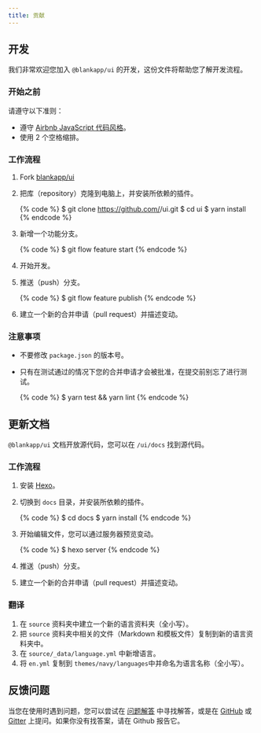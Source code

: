 ```yaml
---
title: 贡献
---
```


## 开发

我们非常欢迎您加入 `@blankapp/ui` 的开发，这份文件将帮助您了解开发流程。

### 开始之前

请遵守以下准则：

- 遵守 [Airbnb JavaScript 代码风格](https://github.com/airbnb/javascript)。
- 使用 2 个空格缩排。

### 工作流程

1. Fork [blankapp/ui](https://github.com/blankapp/ui)
2. 把库（repository）克隆到电脑上，并安装所依赖的插件。

    {% code %}
    $ git clone https://github.com/<username>/ui.git
    $ cd ui
    $ yarn install
    {% endcode %}

3. 新增一个功能分支。

    {% code %}
    $ git flow feature start <your feature>
    {% endcode %}

4. 开始开发。
5. 推送（push）分支。

    {% code %}
    $ git flow feature publish <your feature>
    {% endcode %}

6. 建立一个新的合并申请（pull request）并描述变动。

### 注意事项

- 不要修改 `package.json` 的版本号。
- 只有在测试通过的情况下您的合并申请才会被批准，在提交前别忘了进行测试。

    {% code %}
    $ yarn test && yarn lint
    {% endcode %}

## 更新文档

`@blankapp/ui` 文档开放源代码，您可以在 `/ui/docs` 找到源代码。

### 工作流程

1. 安装 [Hexo](https://hexo.io)。
2. 切换到 `docs` 目录，并安装所依赖的插件。

    {% code %}
    $ cd docs
    $ yarn install
    {% endcode %}

3. 开始编辑文件，您可以通过服务器预览变动。

    {% code %}
    $ hexo server
    {% endcode %}

4. 推送（push）分支。
5. 建立一个新的合并申请（pull request）并描述变动。

### 翻译

1. 在 `source` 资料夹中建立一个新的语言资料夹（全小写）。
2. 把 `source` 资料夹中相关的文件（Markdown 和模板文件）复制到新的语言资料夹中。
3. 在 `source/_data/language.yml` 中新增语言。
4. 将 `en.yml` 复制到 `themes/navy/languages`中并命名为语言名称（全小写）。

## 反馈问题

当您在使用时遇到问题，您可以尝试在 [问题解答](troubleshooting.html) 中寻找解答，或是在 [GitHub](https://github.com/blankapp/ui/issues) 或 [Gitter](https://gitter.im/blankapp/ui) 上提问。如果你没有找答案，请在 Github 报告它。
